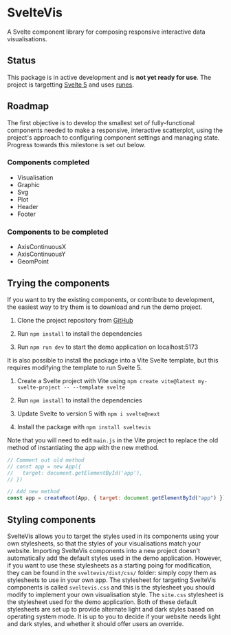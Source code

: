 # SvelteVis

A Svelte component library for composing responsive interactive data visualisations.

## Status

This package is in active development and is **not yet ready for use**. The project is targetting <a href="https://svelte.dev/blog/whats-new-in-svelte-december-2023">Svelte 5</a> and uses <a href="https://svelte.dev/blog/runes">runes</a>.

## Roadmap

The first objective is to develop the smallest set of fully-functional components needed to make a responsive, interactive scatterplot, using the project's approach to configuring component settings and managing state. Progress towards this milestone is set out below.

### Components completed

- Visualisation
- Graphic
- Svg
- Plot
- Header
- Footer

### Components to be completed

- AxisContinuousX
- AxisContinuousY
- GeomPoint

## Trying the components

If you want to try the existing components, or contribute to development, the easiest way to try them is to download and run the demo project.

1. Clone the project repository from <a href="https://github.com/olihawkins/sveltevis">GitHub</a>

2. Run `npm install` to install the dependencies

3. Run `npm run dev` to start the demo application on localhost:5173 

It is also possible to install the package into a Vite Svelte template, but this requires modifying the template to run Svelte 5.

1. Create a Svelte project with Vite using `npm create vite@latest my-svelte-project -- --template svelte`

2. Run `npm install` to install the dependencies

3. Update Svelte to version 5 with `npm i svelte@next`

4. Install the package with `npm install sveltevis`

Note that you will need to edit `main.js` in the Vite project to replace the old method of instantiating the app with the new method.

```javascript
// Comment out old method
// const app = new App({
//   target: document.getElementById('app'),
// })

// Add new method
const app = createRoot(App, { target: document.getElementById("app") });
```

## Styling components

SvelteVis allows you to target the styles used in its components using your own stylesheets, so that the styles of your visualisations match your website. Importing SvelteVis components into a new project doesn't automatically add the default styles used in the demo application. However, if you want to use these stylesheets as a starting poing for modification, they can be found in the `sveltevis/dist/css/` folder: simply copy them as stylesheets to use in your own app. The stylesheet for targeting SvelteVis components is called `sveltevis.css` and this is the stylesheet you should modify to implement your own visualisation style. The `site.css` stylesheet is the stylesheet used for the demo application. Both of these default stylesheets are set up to provide alternate light and dark styles based on operating system mode. It is up to you to decide if your website needs light and dark styles, and whether it should offer users an override.